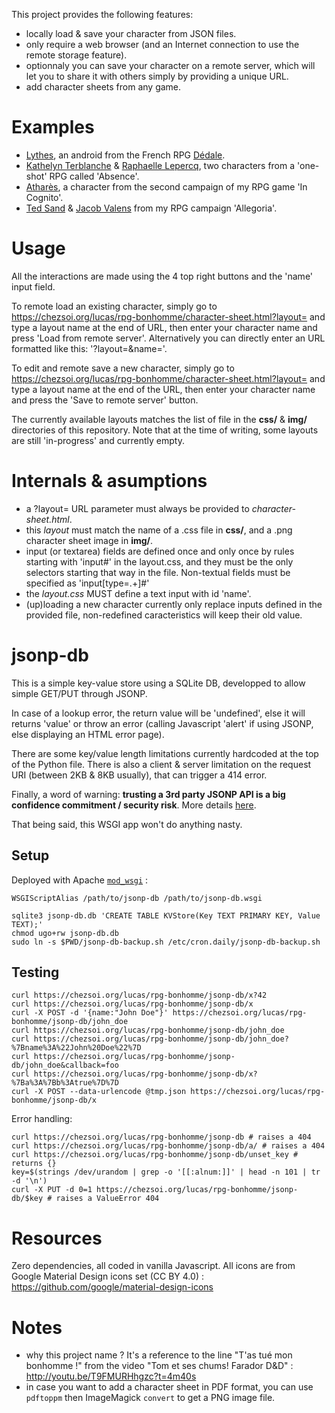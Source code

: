 This project provides the following features:
- locally load & save your character from JSON files.
- only require a web browser (and an Internet connection to use the remote storage feature).
- optionnaly you can save your character on a remote server,
which will let you to share it with others simply by providing a unique URL.
- add character sheets from any game.

# Examples

- [Lythes](https://chezsoi.org/lucas/rpg-bonhomme/character-sheet.html?layout=Dedale&name=lythes), an android from the French RPG [Dédale](http://lab00.free.fr/sommaire/home.htm).
- [Kathelyn Terblanche](https://chezsoi.org/lucas/rpg-bonhomme/character-sheet.html?layout=Absence&name=kathelyn_terblanche) & [Raphaelle Lepercq](https://chezsoi.org/lucas/rpg-bonhomme/character-sheet.html?layout=Absence&name=raphaelle_lepercq_se_fait_appeler_lila_), two characters from a 'one-shot' RPG called 'Absence'.
- [Atharès](https://chezsoi.org/lucas/rpg-bonhomme/character-sheet.html?layout=InCognito1&name=athares), a character from the second campaign of my RPG game 'In Cognito'.
- [Ted Sand](https://chezsoi.org/lucas/rpg-bonhomme/character-sheet.html?layout=Allegoria&name=ted_sand) & [Jacob Valens](https://chezsoi.org/lucas/rpg-bonhomme/character-sheet.html?layout=Allegoria&name=jacob_valens) from my RPG campaign 'Allegoria'.

# Usage

All the interactions are made using the 4 top right buttons and the 'name' input field.

To remote load an existing character, simply go to https://chezsoi.org/lucas/rpg-bonhomme/character-sheet.html?layout= and type a layout name at the end of URL, then enter your character name and press 'Load from remote server'. Alternatively you can directly enter an URL formatted like this: '?layout=<layout-name>&name=<character-id>'.

To edit and remote save a new character, simply go to https://chezsoi.org/lucas/rpg-bonhomme/character-sheet.html?layout= and type a layout name at the end of the URL, then enter your character name and press the 'Save to remote server' button.

The currently available layouts matches the list of file in the **css/** & **img/** directories of this repository. Note that at the time of writing, some layouts are still 'in-progress' and currently empty.

# Internals & asumptions

- a ?layout= URL parameter must always be provided to _character-sheet.html_.
- this _layout_ must match the name of a .css file in **css/**, and a .png character sheet image in **img/**.
- input (or textarea) fields are defined once and only once by rules starting with 'input#<name>' in the layout.css,
and they must be the only selectors starting that way in the file.
Non-textual fields must be specified as 'input[type=.+]#<name>'
- the _layout.css_ MUST define a text input with id 'name'.
- (up)loading a new character currently only replace inputs defined in the provided file,
non-redefined caracteristics will keep their old value.

# jsonp-db

This is a simple key-value store using a SQLite DB, developped to allow simple GET/PUT through JSONP.

In case of a lookup error, the return value will be 'undefined', else it will returns 'value' or throw an error
(calling Javascript 'alert' if using JSONP, else displaying an HTML error page).

There are some key/value length limitations currently hardcoded at the top of the Python file.
There is also a client & server limitation on the request URI (between 2KB & 8KB usually), that can trigger a 414 error.

Finally, a word of warning: **trusting a 3rd party JSONP API is a big confidence commitment / security risk**.
More details [here](http://security.stackexchange.com/a/23439).

That being said, this WSGI app won't do anything nasty.

## Setup

Deployed with Apache [`mod_wsgi`](https://modwsgi.readthedocs.org) :

    WSGIScriptAlias /path/to/jsonp-db /path/to/jsonp-db.wsgi

    sqlite3 jsonp-db.db 'CREATE TABLE KVStore(Key TEXT PRIMARY KEY, Value TEXT);'
    chmod ugo+rw jsonp-db.db
    sudo ln -s $PWD/jsonp-db-backup.sh /etc/cron.daily/jsonp-db-backup.sh

## Testing

    curl https://chezsoi.org/lucas/rpg-bonhomme/jsonp-db/x?42
    curl https://chezsoi.org/lucas/rpg-bonhomme/jsonp-db/x
    curl -X POST -d '{name:"John Doe"}' https://chezsoi.org/lucas/rpg-bonhomme/jsonp-db/john_doe
    curl https://chezsoi.org/lucas/rpg-bonhomme/jsonp-db/john_doe
    curl https://chezsoi.org/lucas/rpg-bonhomme/jsonp-db/john_doe?%7Bname%3A%22John%20Doe%22%7D
    curl https://chezsoi.org/lucas/rpg-bonhomme/jsonp-db/john_doe&callback=foo
    curl https://chezsoi.org/lucas/rpg-bonhomme/jsonp-db/x?%7Ba%3A%7Bb%3Atrue%7D%7D
    curl -X POST --data-urlencode @tmp.json https://chezsoi.org/lucas/rpg-bonhomme/jsonp-db/x

Error handling:

    curl https://chezsoi.org/lucas/rpg-bonhomme/jsonp-db # raises a 404
    curl https://chezsoi.org/lucas/rpg-bonhomme/jsonp-db/a/ # raises a 404
    curl https://chezsoi.org/lucas/rpg-bonhomme/jsonp-db/unset_key # returns {}
    key=$(strings /dev/urandom | grep -o '[[:alnum:]]' | head -n 101 | tr -d '\n')
    curl -X PUT -d 0=1 https://chezsoi.org/lucas/rpg-bonhomme/jsonp-db/$key # raises a ValueError 404

# Resources

Zero dependencies, all coded in vanilla Javascript.
All icons are from Google Material Design icons set (CC BY 4.0) : https://github.com/google/material-design-icons

# Notes

- why this project name ? It's a reference to the line "T'as tué mon bonhomme !" from the video "Tom et ses chums! Farador D&D" : http://youtu.be/T9FMURHhgzc?t=4m40s
- in case you want to add a character sheet in PDF format, you can use `pdftoppm` then ImageMagick `convert` to get a PNG image file.

